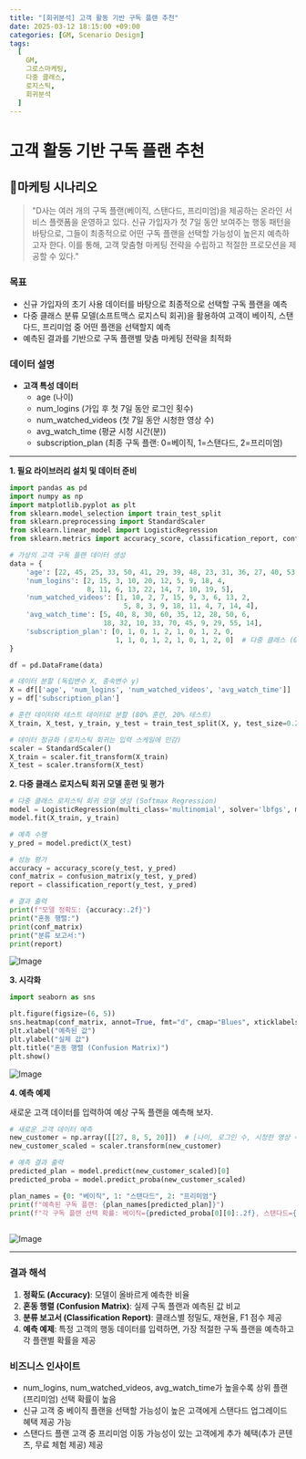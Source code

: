 ```yaml
---
title: "[회귀분석] 고객 활동 기반 구독 플랜 추천"
date: 2025-03-12 18:15:00 +09:00
categories: [GM, Scenario Design]
tags:
  [
    GM,
    그로스마케팅,
    다중 클래스,
    로지스틱,
    회귀분석
  ]
---
```


# **고객 활동 기반 구독 플랜 추천**

## **📝마케팅 시나리오**
  > "D사는 여러 개의 구독 플랜(베이직, 스탠다드, 프리미엄)을 제공하는 온라인 서비스 플랫폼을 운영하고 있다. 신규 가입자가 첫 7일 동안 보여주는 행동 패턴을 바탕으로, 그들이 최종적으로 어떤 구독 플랜을 선택할 가능성이 높은지 예측하고자 한다. 이를 통해, 고객 맞춤형 마케팅 전략을 수립하고 적절한 프로모션을 제공할 수 있다."

### **목표**
- 신규 가입자의 초기 사용 데이터를 바탕으로 최종적으로 선택할 구독 플랜을 예측
- 다중 클래스 분류 모델(소프트맥스 로지스틱 회귀)을 활용하여 고객이 베이직, 스탠다드, 프리미엄 중 어떤 플랜을 선택할지 예측
- 예측된 결과를 기반으로 구독 플랜별 맞춤 마케팅 전략을 최적화

### **데이터 설명**
- **고객 특성 데이터**
  - age (나이)
  - num_logins (가입 후 첫 7일 동안 로그인 횟수)
  - num_watched_videos (첫 7일 동안 시청한 영상 수)
  - avg_watch_time (평균 시청 시간(분))
  - subscription_plan (최종 구독 플랜: 0=베이직, 1=스탠다드, 2=프리미엄)

---

**1. 필요 라이브러리 설치 및 데이터 준비**

```python
import pandas as pd
import numpy as np
import matplotlib.pyplot as plt
from sklearn.model_selection import train_test_split
from sklearn.preprocessing import StandardScaler
from sklearn.linear_model import LogisticRegression
from sklearn.metrics import accuracy_score, classification_report, confusion_matrix

# 가상의 고객 구독 플랜 데이터 생성
data = {
    'age': [22, 45, 25, 33, 50, 41, 29, 39, 48, 23, 31, 36, 27, 40, 53, 44, 26, 38, 51, 30],
    'num_logins': [2, 15, 3, 10, 20, 12, 5, 9, 18, 4,
                   8, 11, 6, 13, 22, 14, 7, 10, 19, 5],
    'num_watched_videos': [1, 10, 2, 7, 15, 9, 3, 6, 13, 2,
                            5, 8, 3, 9, 18, 11, 4, 7, 14, 4],
    'avg_watch_time': [5, 40, 8, 30, 60, 35, 12, 28, 50, 6,
                       18, 32, 10, 33, 70, 45, 9, 29, 55, 14],
    'subscription_plan': [0, 1, 0, 1, 2, 1, 0, 1, 2, 0,
                          1, 1, 0, 1, 2, 1, 0, 1, 2, 0]  # 다중 클래스 (0=베이직, 1=스탠다드, 2=프리미엄)
}

df = pd.DataFrame(data)

# 데이터 분할 (독립변수 X, 종속변수 y)
X = df[['age', 'num_logins', 'num_watched_videos', 'avg_watch_time']]
y = df['subscription_plan']

# 훈련 데이터와 테스트 데이터로 분할 (80% 훈련, 20% 테스트)
X_train, X_test, y_train, y_test = train_test_split(X, y, test_size=0.2, random_state=42, stratify=y)

# 데이터 정규화 (로지스틱 회귀는 입력 스케일에 민감)
scaler = StandardScaler()
X_train = scaler.fit_transform(X_train)
X_test = scaler.transform(X_test)
```

**2. 다중 클래스 로지스틱 회귀 모델 훈련 및 평가**

```python
# 다중 클래스 로지스틱 회귀 모델 생성 (Softmax Regression)
model = LogisticRegression(multi_class='multinomial', solver='lbfgs', max_iter=200)
model.fit(X_train, y_train)

# 예측 수행
y_pred = model.predict(X_test)

# 성능 평가
accuracy = accuracy_score(y_test, y_pred)
conf_matrix = confusion_matrix(y_test, y_pred)
report = classification_report(y_test, y_pred)

# 결과 출력
print(f"모델 정확도: {accuracy:.2f}")
print("혼동 행렬:")
print(conf_matrix)
print("분류 보고서:")
print(report)
```

![Image](https://github.com/user-attachments/assets/7d4cf0c9-799d-495f-994c-c2defef8ab49)

**3. 시각화**

```python
import seaborn as sns

plt.figure(figsize=(6, 5))
sns.heatmap(conf_matrix, annot=True, fmt="d", cmap="Blues", xticklabels=['Basic', 'Standard', 'Premium'], yticklabels=['Basic', 'Standard', 'Premium'])
plt.xlabel("예측된 값")
plt.ylabel("실제 값")
plt.title("혼동 행렬 (Confusion Matrix)")
plt.show()
```

![Image](https://github.com/user-attachments/assets/a3db4c47-10aa-43e4-9f84-9d6faf0a99f7)

**4. 예측 예제**

새로운 고객 데이터를 입력하여 예상 구독 플랜을 예측해 보자.

```python
# 새로운 고객 데이터 예측
new_customer = np.array([[27, 8, 5, 20]])  # [나이, 로그인 수, 시청한 영상 수, 평균 시청 시간]
new_customer_scaled = scaler.transform(new_customer)

# 예측 결과 출력
predicted_plan = model.predict(new_customer_scaled)[0]
predicted_proba = model.predict_proba(new_customer_scaled)

plan_names = {0: "베이직", 1: "스탠다드", 2: "프리미엄"}
print(f"예측된 구독 플랜: {plan_names[predicted_plan]}")
print(f"각 구독 플랜 선택 확률: 베이직={predicted_proba[0][0]:.2f}, 스탠다드={predicted_proba[0][1]:.2f}, 프리미엄={predicted_proba[0][2]:.2f}")
     
```

![Image](https://github.com/user-attachments/assets/7abe2333-07f9-4513-8980-72ed543e5324)

---

### **결과 해석**

1. **정확도 (Accuracy)**: 모델이 올바르게 예측한 비율
2. **혼동 행렬 (Confusion Matrix)**: 실제 구독 플랜과 예측된 값 비교
3. **분류 보고서 (Classification Report)**: 클래스별 정밀도, 재현율, F1 점수 제공
4. **예측 예제**: 특정 고객의 행동 데이터를 입력하면, 가장 적절한 구독 플랜을 예측하고 각 플랜별 확률을 제공

### **비즈니스 인사이트**

- num_logins, num_watched_videos, avg_watch_time가 높을수록 상위 플랜(프리미엄) 선택 확률이 높음
- 신규 고객 중 베이직 플랜을 선택할 가능성이 높은 고객에게 스탠다드 업그레이드 혜택 제공 가능
- 스탠다드 플랜 고객 중 프리미엄 이동 가능성이 있는 고객에게 추가 혜택(추가 콘텐츠, 무료 체험 제공) 제공